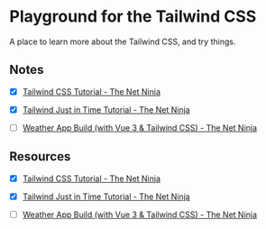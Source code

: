 # Playground for the Tailwind CSS

A place to learn more about the Tailwind CSS, and try things.

## Notes

- [x] [Tailwind CSS Tutorial - The Net Ninja](notes/tailwind-css-tutorial--the-net-ninja.md)

- [x] [Tailwind Just in Time Tutorial - The Net Ninja](notes/tailwind-just-in-time-tutorial--the-net-ninja.md)

- [ ] [Weather App Build (with Vue 3 & Tailwind CSS) - The Net Ninja]()

## Resources

- [x] [Tailwind CSS Tutorial - The Net Ninja](https://www.youtube.com/playlist?list=PL4cUxeGkcC9gpXORlEHjc5bgnIi5HEGhw)

- [x] [Tailwind Just in Time Tutorial - The Net Ninja](https://www.youtube.com/playlist?list=PL4cUxeGkcC9ht1OMQPhBVKAb2dVLhg-MJ)

- [ ] [Weather App Build (with Vue 3 & Tailwind CSS) - The Net Ninja](https://www.youtube.com/playlist?list=PL4cUxeGkcC9hfoy8vFQ5tbXO3vY0xhhUZ)

<!-- - [ ] [Ultimate Tailwind CSS Tutorial // Build a Discord-inspired Animated Navbar - Fireship](https://www.youtube.com/watch?v=pfaSUYaSgRo) -->

<!-- - [ ] [Tailwind Crash Course | Project From Scratch - Traversy Media](https://www.youtube.com/watch?v=dFgzHOX84xQ) -->

<!-- - [ ] [Tailwind CSS](https://tailwindcss.com/) -->

<!-- - [ ] [Tailwind UI](https://tailwindui.com/) -->

<!--

CSS in 2023 - Tailwind vs MUI vs Bootstrap vs Chakra vs...
Theo - t3․gg
https://www.youtube.com/watch?v=CQuTF-bkOgc

7 ways to deal with CSS
Fireship
https://www.youtube.com/watch?v=ouncVBiye_M

Tailwind CSS is the worst…
Fireship
https://www.youtube.com/watch?v=lHZwlzOUOZ4

Tailwind CSS Crash Course
Traversy Media
https://www.youtube.com/watch?v=UBOj6rqRUME

TAILWIND UI: First Impressions!
Code With Kristian
https://www.youtube.com/watch?v=quhvuOTlrwA

-->